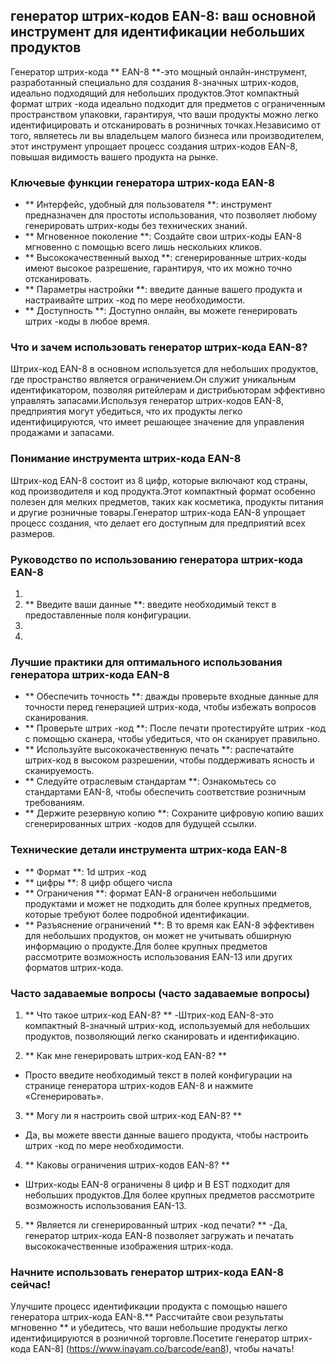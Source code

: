 ## генератор штрих-кодов EAN-8: ваш основной инструмент для идентификации небольших продуктов

Генератор штрих-кода ** EAN-8 **-это мощный онлайн-инструмент, разработанный специально для создания 8-значных штрих-кодов, идеально подходящий для небольших продуктов.Этот компактный формат штрих -кода идеально подходит для предметов с ограниченным пространством упаковки, гарантируя, что ваши продукты можно легко идентифицировать и отсканировать в розничных точках.Независимо от того, являетесь ли вы владельцем малого бизнеса или производителем, этот инструмент упрощает процесс создания штрих-кодов EAN-8, повышая видимость вашего продукта на рынке.

### Ключевые функции генератора штрих-кода EAN-8

- ** Интерфейс, удобный для пользователя **: инструмент предназначен для простоты использования, что позволяет любому генерировать штрих-коды без технических знаний.
- ** Мгновенное поколение **: Создайте свои штрих-коды EAN-8 мгновенно с помощью всего лишь нескольких кликов.
- ** Высококачественный выход **: сгенерированные штрих-коды имеют высокое разрешение, гарантируя, что их можно точно отсканировать.
- ** Параметры настройки **: введите данные вашего продукта и настраивайте штрих -код по мере необходимости.
- ** Доступность **: Доступно онлайн, вы можете генерировать штрих -коды в любое время.

### Что и зачем использовать генератор штрих-кода EAN-8?

Штрих-код EAN-8 в основном используется для небольших продуктов, где пространство является ограничением.Он служит уникальным идентификатором, позволяя ритейлерам и дистрибьюторам эффективно управлять запасами.Используя генератор штрих-кодов EAN-8, предприятия могут убедиться, что их продукты легко идентифицируются, что имеет решающее значение для управления продажами и запасами.

### Понимание инструмента штрих-кода EAN-8

Штрих-код EAN-8 состоит из 8 цифр, которые включают код страны, код производителя и код продукта.Этот компактный формат особенно полезен для мелких предметов, таких как косметика, продукты питания и другие розничные товары.Генератор штрих-кода EAN-8 упрощает процесс создания, что делает его доступным для предприятий всех размеров.

### Руководство по использованию генератора штрих-кода EAN-8

1.
2. ** Введите ваши данные **: введите необходимый текст в предоставленные поля конфигурации.
3.
4.

### Лучшие практики для оптимального использования генератора штрих-кода EAN-8

- ** Обеспечить точность **: дважды проверьте входные данные для точности перед генерацией штрих-кода, чтобы избежать вопросов сканирования.
- ** Проверьте штрих -код **: После печати протестируйте штрих -код с помощью сканера, чтобы убедиться, что он сканирует правильно.
- ** Используйте высококачественную печать **: распечатайте штрих-код в высоком разрешении, чтобы поддерживать ясность и сканируемость.
- ** Следуйте отраслевым стандартам **: Ознакомьтесь со стандартами EAN-8, чтобы обеспечить соответствие розничным требованиям.
- ** Держите резервную копию **: Сохраните цифровую копию ваших сгенерированных штрих -кодов для будущей ссылки.

### Технические детали инструмента штрих-кода EAN-8

- ** Формат **: 1d штрих -код
- ** цифры **: 8 цифр общего числа
- ** Ограничения **: формат EAN-8 ограничен небольшими продуктами и может не подходить для более крупных предметов, которые требуют более подробной идентификации.
- ** Разъяснение ограничений **: В то время как EAN-8 эффективен для небольших продуктов, он может не учитывать обширную информацию о продукте.Для более крупных предметов рассмотрите возможность использования EAN-13 или других форматов штрих-кода.

### Часто задаваемые вопросы (часто задаваемые вопросы)

1. ** Что такое штрих-код EAN-8? **
-Штрих-код EAN-8-это компактный 8-значный штрих-код, используемый для небольших продуктов, позволяющий легко сканировать и идентификацию.

2. ** Как мне генерировать штрих-код EAN-8? **
- Просто введите необходимый текст в полей конфигурации на странице генератора штрих-кодов EAN-8 и нажмите «Сгенерировать».

3. ** Могу ли я настроить свой штрих-код EAN-8? **
- Да, вы можете ввести данные вашего продукта, чтобы настроить штрих -код по мере необходимости.

4. ** Каковы ограничения штрих-кодов EAN-8? **
- Штрих-коды EAN-8 ограничены 8 цифр и B EST подходит для небольших продуктов.Для более крупных предметов рассмотрите возможность использования EAN-13.

5. ** Является ли сгенерированный штрих -код печати? **
-Да, генератор штрих-кода EAN-8 позволяет загружать и печатать высококачественные изображения штрих-кода.

### Начните использовать генератор штрих-кода EAN-8 сейчас!

Улучшите процесс идентификации продукта с помощью нашего генератора штрих-кода EAN-8.** Рассчитайте свои результаты мгновенно ** и убедитесь, что ваши небольшие продукты легко идентифицируются в розничной торговле.Посетите генератор штрих-кода EAN-8] (https://www.inayam.co/barcode/ean8), чтобы начать!
